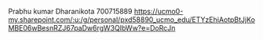 Prabhu kumar Dharanikota
700715889
https://ucmo0-my.sharepoint.com/:u:/g/personal/pxd58890_ucmo_edu/ETYzEhiAotpBtJjKoMBE06wBesnRZJ67paDw6rgW3QIbWw?e=DoRcJn